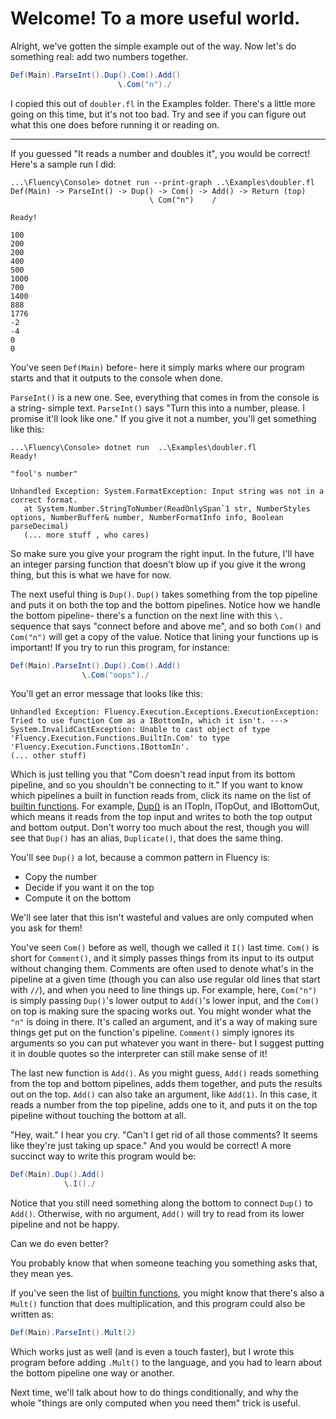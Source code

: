 # Welcome! To a more useful world.

Alright, we've gotten the simple example out of the way. Now let's do something real: add two numbers together. 

```cs
Def(Main).ParseInt().Dup().Com().Add()
                        \.Com("n")./
```

I copied this out of `doubler.fl` in the Examples folder. There's a little more going on this time, but it's not too bad. Try and see if you can figure out what this one does before running it or reading on.

---

If you guessed "It reads a number and doubles it", you would be correct! Here's a sample run I did:

```text
...\Fluency\Console> dotnet run --print-graph ..\Examples\doubler.fl
Def(Main) -> ParseInt() -> Dup() -> Com() -> Add() -> Return (top)
                               \ Com("n")    /

Ready!

100
200
200
400
500
1000
700
1400
888
1776
-2
-4
0
0
```

You've seen `Def(Main)` before- here it simply marks where our program starts and that it outputs to the console when done.


`ParseInt()` is a new one. See, everything that comes in from the console is a string- simple text. `ParseInt()` says "Turn this into a number, please. I promise it'll look like one." If you give it not a number, you'll get something like this:

```text
...\Fluency\Console> dotnet run  ..\Examples\doubler.fl
Ready!

"fool's number"

Unhandled Exception: System.FormatException: Input string was not in a correct format.
   at System.Number.StringToNumber(ReadOnlySpan`1 str, NumberStyles options, NumberBuffer& number, NumberFormatInfo info, Boolean parseDecimal)
   (... more stuff , who cares)
```

So make sure you give your program the right input. In the future, I'll have an integer parsing function that doesn't blow up if you give it the wrong thing, but this is what we have for now.

The next useful thing is `Dup()`. `Dup()` takes something from the top pipeline and puts it on both the top and the bottom pipelines. Notice how we handle the bottom pipeline- there's a function on the next line with this `\.` sequence that says "connect before and above me", and so both `Com()` and `Com("n")` will get a copy of the value. Notice that lining your functions up is important! If you try to run this program, for instance:

```cs
Def(Main).ParseInt().Dup().Com().Add()
                \.Com("oops")./
```

You'll get an error message that looks like this:

```text
Unhandled Exception: Fluency.Execution.Exceptions.ExecutionException: Tried to use function Com as a IBottomIn, which it isn't. ---> System.InvalidCastException: Unable to cast object of type 'Fluency.Execution.Functions.BuiltIn.Com' to type 'Fluency.Execution.Functions.IBottomIn'.
(... other stuff)
```

Which is just telling you that "Com doesn't read input from its bottom pipeline, and so you shouldn't be connecting to it." If you want to know which pipelines a built in function reads from, click its name on the list of [builtin functions](xref:Fluency.Execution.Functions.BuiltIn). For example, [Dup()](xref:Fluency.Execution.Functions.BuiltIn.Dup) is an ITopIn, ITopOut, and IBottomOut, which means it reads from the top input and writes to both the top output and bottom output. Don't worry too much about the rest, though you will see that `Dup()` has an alias, `Duplicate()`, that does the same thing.

 You'll see `Dup()` a lot, because a common pattern in Fluency is:
- Copy the number
- Decide if you want it on the top
- Compute it on the bottom

We'll see later that this isn't wasteful and values are only computed when you ask for them!

You've seen `Com()` before as well, though we called it `I()` last time. `Com()` is short for `Comment()`, and it simply passes things from its input to its output without changing them. Comments are often used to denote what's in the pipeline at a given time (though you can also use regular old lines that start with `//`), and when you need to line things up. For example, here, `Com("n")` is simply passing `Dup()`'s lower output to `Add()`'s lower input, and the `Com()` on top is making sure the spacing works out. You might wonder what the `"n"` is doing in there. It's called an argument, and it's a way of making sure things get put on the function's pipeline. `Comment()` simply ignores its arguments so you can put whatever you want in there- but I suggest putting it in double quotes so the interpreter can still make sense of it!

The last new function is `Add()`. As you might guess, `Add()` reads something from the top and bottom pipelines, adds them together, and puts the results out on the top. `Add()` can also take an argument, like `Add(1)`. In this case, it reads a number from the top pipeline, adds one to it, and puts it on the top pipeline without touching the bottom at all. 

"Hey, wait." I hear you cry. "Can't I get rid of all those comments? It seems like they're just taking up space."
And you would be correct! A more succinct way to write this program would be:

```cs
Def(Main).Dup().Add()
            \.I()./
```

Notice that you still need something along the bottom to connect `Dup()` to `Add()`. Otherwise, with no argument, `Add()` will try to read from its lower pipeline and not be happy.

Can we do even better?

You probably know that when someone teaching you something asks that, they mean yes.

If you've seen the list of [builtin functions](~/api/Fluency.Execution.Functions.BuiltIn), you might know that there's also a `Mult()` function that does multiplication, and this program could also be written as:

```cs
Def(Main).ParseInt().Mult(2)
```

Which works just as well (and is even a touch faster), but I wrote this program before adding `.Mult()` to the language, and you had to learn about the bottom pipeline one way or another.

Next time, we'll talk about how to do things conditionally, and why the whole "things are only computed when you need them" trick is useful.
